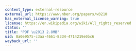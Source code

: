 ```yaml
---
content_type: external-resource
external_url: https://www.nber.org/papers/w3210
has_external_license_warning: true
license: https://en.wikipedia.org/wiki/All_rights_reserved
status: ''
title: "PDF \u2013 2.8MB"
uid: 8a0e9575-c3aa-4661-8334-4714219e0bc6
wayback_url: ''
---
```

